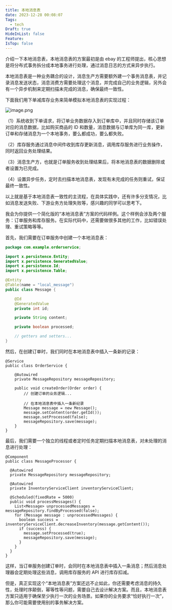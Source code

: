 ```yaml
---
title: 本地消息表
date: 2023-12-28 00:08:07
Tags:
  - tech
Draft: true
HideInList: false
Feature: 
IsTop: false
---
```


介绍一下本地消息表，本地消息表的方案最初是由 ebay 的工程师提出，核心思想是将分布式事务拆分成本地事务进行处理，通过消息日志的方式来异步执行。

本地消息表是一种业务耦合的设计，消息生产方需要额外建一个事务消息表，并记录消息发送状态，消息消费方需要处理这个消息，并完成自己的业务逻辑，另外会有一个异步机制来定期扫描未完成的消息，确保最终一致性。

下面我们用下单减库存业务来简单模拟本地消息表的实现过程：

![image.png](https://bestkxt.oss-cn-guangzhou.aliyuncs.com/img/202312280008516.png)

（1）系统收到下单请求，将订单业务数据存入到订单库中，并且同时存储该订单对应的消息数据，比如购买商品的 ID 和数量，消息数据与订单库为同一库，更新订单和存储消息为一个本地事务，要么都成功，要么都失败。

（2）库存服务通过消息中间件收到库存更新消息，调用库存服务进行业务操作，同时返回业务处理结果。

（3）消息生产方，也就是订单服务收到处理结果后，将本地消息表的数据删除或者设置为已完成。

（4）设置异步任务，定时去扫描本地消息表，发现有未完成的任务则重试，保证最终一致性。

以上就是基于本地消息表一致性的主流程，在具体实践中，还有许多分支情况，比如消息发送失败、下游业务方处理失败等，感兴趣的同学可以思考下。

<!--more-->

我会为你提供一个简化版的“本地消息表”方案的代码样例。这个样例会涉及两个服务：订单服务和库存服务。在实际代码中，还需要做很多其他的工作，比如错误处理、重试策略等等。

首先，我们需要在订单服务中创建一个本地消息表：

```java
package com.example.orderservice;

import x.persistence.Entity;
import x.persistence.GeneratedValue;
import x.persistence.Id;
import x.persistence.Table;

@Entity
@Table(name = "local_message")
public class Message {

    @Id
    @GeneratedValue
    private int id;

    private String content;

    private boolean processed;

    // getters and setters...
}
```

然后，在创建订单时，我们同时在本地消息表中插入一条新的记录：

```
@Service
public class OrderService {

    @Autowired
    private MessageRepository messageRepository;

    public void createOrder(Order order) {
        // 创建订单的业务逻辑...

        // 在本地消息表中插入一条新纪录
        Message message = new Message();
        message.setContent(order.getId());
        message.setProcessed(false);
        messageRepository.save(message);
    }
}
```

最后，我们需要一个独立的线程或者定时任务定期扫描本地消息表，对未处理的消息进行处理：

```
@Component
public class MessageProcessor {

  @Autowired
  private MessageRepository messageRepository;

  @Autowired
  private InventoryServiceClient inventoryServiceClient;

  @Scheduled(fixedRate = 5000)
  public void processMessages() {
    List<Message> unprocessedMessages = messageRepository.findByProcessed(false);
    for (Message message : unprocessedMessages) {
      boolean success = inventoryServiceClient.decreaseInventory(message.getContent());
      if (success) {
        message.setProcessed(true);
        messageRepository.save(message);
      }
    }
  }
}
```

这样，当订单服务创建订单时，会同时在本地消息表中插入一条消息；然后消息处理器会定期处理这些消息，调用库存服务的 API 进行库存扣减。

但是，真正实现这个“本地消息表”方案还远不止如此，你还需要考虑消息的持久性，处理时序颠倒，幂等性等问题，需要自己去设计解决方案。而且，本地消息表方案只适用于确保至少执行一次的业务场景。如果你的业务要求“恰好执行一次”，那么你可能需要使用别的事务解决方案。
